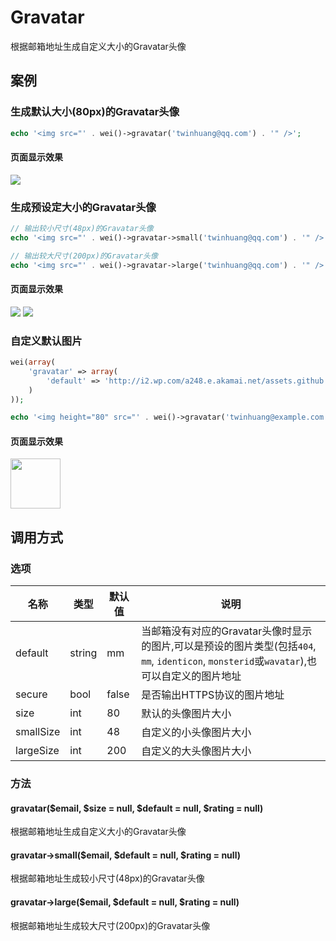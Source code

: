 Gravatar
========

根据邮箱地址生成自定义大小的Gravatar头像

案例
----

### 生成默认大小(80px)的Gravatar头像
```php
echo '<img src="' . wei()->gravatar('twinhuang@qq.com') . '" />';
```

#### 页面显示效果
<img src="http://www.gravatar.com/avatar/0a9990183df83793208efa067136f8d3?s=80&d=mm" />

### 生成预设定大小的Gravatar头像
```php
// 输出较小尺寸(48px)的Gravatar头像
echo '<img src="' . wei()->gravatar->small('twinhuang@qq.com') . '" />';

// 输出较大尺寸(200px)的Gravatar头像
echo '<img src="' . wei()->gravatar->large('twinhuang@qq.com') . '" />';
```

#### 页面显示效果
<img src="http://www.gravatar.com/avatar/0a9990183df83793208efa067136f8d3?s=48&d=mm" />

<img src="http://www.gravatar.com/avatar/0a9990183df83793208efa067136f8d3?s=200&d=mm" />

### 自定义默认图片
```php
wei(array(
    'gravatar' => array(
        'default' => 'http://i2.wp.com/a248.e.akamai.net/assets.github.com/images/gravatars/gravatar-user-420.png'
    )
));

echo '<img height="80" src="' . wei()->gravatar('twinhuang@example.com') . '" />';
```

#### 页面显示效果
<img height="80" src="http://www.gravatar.com/avatar/ea58edaf7cced7ef81b06b14aeadb625?s=80&d=http%3A%2F%2Fi2.wp.com%2Fa248.e.akamai.net%2Fassets.github.com%2Fimages%2Fgravatars%2Fgravatar-user-420.png" />

调用方式
--------

### 选项

名称      | 类型   | 默认值 | 说明
----------|--------|--------|------
default   | string | mm     | 当邮箱没有对应的Gravatar头像时显示的图片,可以是预设的图片类型(包括`404`, `mm`, `identicon`, `monsterid`或`wavatar`),也可以自定义的图片地址
secure    | bool   | false  | 是否输出HTTPS协议的图片地址
size      | int    | 80     | 默认的头像图片大小
smallSize | int    | 48     | 自定义的小头像图片大小
largeSize | int    | 200    | 自定义的大头像图片大小

### 方法

#### gravatar($email, $size = null, $default = null, $rating = null)
根据邮箱地址生成自定义大小的Gravatar头像

#### gravatar->small($email, $default = null, $rating = null)
根据邮箱地址生成较小尺寸(48px)的Gravatar头像

#### gravatar->large($email, $default = null, $rating = null)
根据邮箱地址生成较大尺寸(200px)的Gravatar头像
